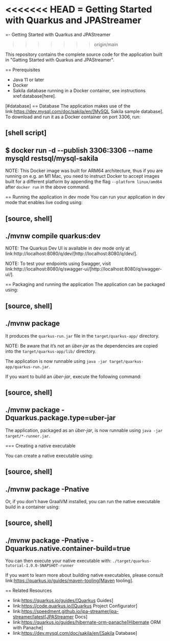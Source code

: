 <<<<<<< HEAD
= Getting Started with Quarkus and JPAStreamer
=======
=- Getting Started with Quarkus and JPAStreamer
>>>>>>> origin/main

This repository contains the complete source code for the application built in  "Gatting Started with Quarkus and JPAStreamer".

== Prerequisites
- Java 11 or later
- Docker
- Sakila database running in a Docker container, see instructions xref:database[here].


[#database]
== Database
The application makes use of the link:https://dev.mysql.com/doc/sakila/en/[MySQL Sakila sample database]. To download and run it as a Docker container on port 3306, run: 

[shell script]
----
$ docker run -d --publish 3306:3306 --name mysqld restsql/mysql-sakila
----

NOTE: This Docker image was built for ARM64 architecture, thus if you are running on e.g. an M1 Mac, you need to instruct Docker to accept images built for a different platform by appending the flag `--platform linux/amd64` after `docker run` in the above command. 



== Running the application in dev mode
You can run your application in dev mode that enables live coding using:

[source, shell]
----
./mvnw compile quarkus:dev
----

NOTE: The Quarkus Dev UI is available in dev mode only at link:http://localhost:8080/q/dev/[http://localhost:8080/q/dev/].

NOTE: To test your endpoints using Swagger, visit link:http://localhost:8080/q/swagger-ui/[http://localhost:8080/q/swagger-ui/].

== Packaging and running the application
The application can be packaged using:

[source, shell]
----
./mvnw package
----

It produces the `quarkus-run.jar` file in the `target/quarkus-app/` directory.

NOTE: Be aware that it’s not an _über-jar_ as the dependencies are copied into the `target/quarkus-app/lib/` directory.

The application is now runnable using `java -jar target/quarkus-app/quarkus-run.jar`.

If you want to build an _über-jar_, execute the following command:

[source, shell]
----
./mvnw package -Dquarkus.package.type=uber-jar
----

The application, packaged as an _über-jar_, is now runnable using `java -jar target/*-runner.jar`.

=== Creating a native executable

You can create a native executable using: 

[source, shell]
----
./mvnw package -Pnative
----

Or, if you don't have GraalVM installed, you can run the native executable build in a container using: 

[source, shell]
----
./mvnw package -Pnative -Dquarkus.native.container-build=true
----

You can then execute your native executable with: `./target/quarkus-tutorial-1.0.0-SNAPSHOT-runner`

If you want to learn more about building native executables, please consult link:https://quarkus.io/guides/maven-tooling[Maven tooling].



== Related Resources
- link:https://quarkus.io/guides/[Quarkus Guides]
- link:https://code.quarkus.io/[Quarkus Project Configurator]
- link:https://speedment.github.io/jpa-streamer/jpa-streamer/latest[JPAStreamer Docs]
- link:https://quarkus.io/guides/hibernate-orm-panache[Hibernate ORM with Panache] 
- link:https://dev.mysql.com/doc/sakila/en/[Sakila Database] 

